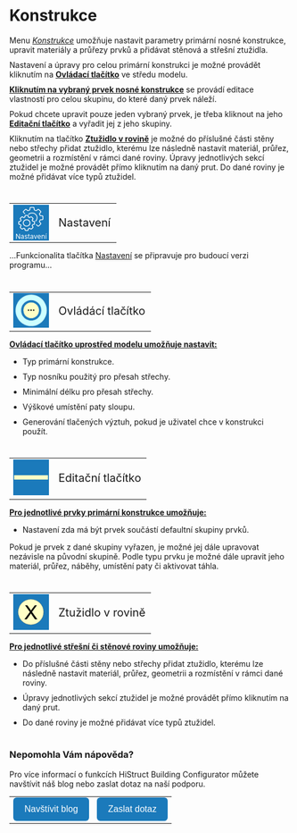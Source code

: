 # Konstrukce
Menu <u><i>Konstrukce</i></u> umožňuje nastavit parametry primární nosné konstrukce, upravit materiály a průřezy prvků a přidávat stěnová a střešní ztužidla. 

Nastavení a úpravy pro celou primární konstrukci je možné provádět kliknutím na <b><u>Ovládací tlačítko</u></b> ve středu modelu.

<b><u>Kliknutím na vybraný prvek nosné konstrukce</u></b> se provádí editace vlastností pro celou skupinu, do které daný prvek náleží.

Pokud chcete upravit pouze jeden vybraný prvek, je třeba kliknout na jeho <b><u>Editační tlačítko</u></b> a vyřadit jej z jeho skupiny.

Kliknutím na tlačítko <b><u>Ztužidlo v rovině</u></b> je možné do příslušné části stěny nebo střechy přidat ztužidlo, kterému lze následně nastavit materiál, průřez, geometrii a rozmístění v rámci dané roviny. Úpravy jednotlivých sekcí ztužidel je možné provádět přímo kliknutím na daný prut. Do dané roviny je možné přidávat více typů ztužidel. 


<style>
h2{
  border-bottom: none;
  margin-top: 10px;
  margin-bottom: 0px;
}
p{
  border-bottom: none;
  margin-top: 10px;
  margin-bottom: 10px;
}
</style>

#
<table>
  <tr>
    <td>
      <div style="position: relative; width: 64px; height: 64px;">
        <img src="img/MainSettings64x64.png" alt="MainSettings64x64.png" width="64" height="64">
      <div style="position: absolute; bottom: 0; width: 100%; background: none; color: white; font-size: 12px; text-align: center;">
      Nastavení
      </div>
      </div>
    </td>
    <td style="vertical-align: middle; font-size: 20px;">
      Nastavení
    </td>
  </tr>
</table>

...Funkcionalita tlačítka <u>Nastavení</u> se připravuje pro budoucí verzi programu...

#
<table>
  <tr>
    <td><img src="img/ControlButton.png" alt="ControlButton.png" width="64"></td>
    <td style="vertical-align: middle; font-size: 20px;">Ovládácí tlačítko</td>
  </tr> 
  </table>

<b><u>Ovládací tlačítko uprostřed modelu umožňuje nastavit:</u></b>

- Typ primární konstrukce.

- Typ nosníku použitý pro přesah střechy.

- Minimální délku pro přesah střechy.

- Výškové umístění paty sloupu.

- Generování tlačených výztuh, pokud je uživatel chce v konstrukci použít.

#
<table>
  <tr>
    <td><img src="img/EditButton.png" alt="EditButton.png" width="64"></td>
    <td style="vertical-align: middle; font-size: 20px;">Editační tlačítko</td>
  </tr> 
</table>

<b><u>Pro jednotlivé prvky primární konstrukce umožňuje:</u></b>

- Nastavení zda má být prvek součástí defaultní skupiny prvků.

Pokud je prvek z dané skupiny vyřazen, je možné jej dále upravovat nezávisle na původní skupině. Podle typu prvku je možné dále upravit jeho materiál, průřez, náběhy, umístění paty či aktivovat táhla.

#
<table>
  <tr>
    <td><img src="img/StiffenerButton.png" alt="StiffenerButton.png" width="64"></td>
    <td style="vertical-align: middle; font-size: 20px;">Ztužidlo v rovině</td>
  </tr> 
</table>

<b><u>Pro jednotlivé střešní či stěnové roviny umožňuje:</u></b>

- Do příslušné části stěny nebo střechy přidat ztužidlo, kterému lze následně nastavit materiál, průřez, geometrii a rozmístění v rámci dané roviny. 

- Úpravy jednotlivých sekcí ztužidel je možné provádět přímo kliknutím na daný prut. 

- Do dané roviny je možné přidávat více typů ztužidel. 

#

<style>
    .btn {
      margin-top: 0px;
      padding: 12px 20px;
      background-color: rgb(27,122,187);
      color: white;
      border: none;
      border-radius: 6px;
      cursor: pointer;
      font-size: 16px;
    }
    .btn:hover {
      background-color: rgb(20,90,140);
</style>

### Nepomohla Vám nápověda?
Pro více informací o funkcích HiStruct Building Configurator můžete navštívit náš blog nebo zaslat dotaz na naší podporu. 
<table>
  <tr>
    <td>
      <a href="https://docs.histruct.com/cs/"> 
        <button class="btn">
        Navštívit blog
        </button>
      </a>
    </td>
    <td>
      <a href="mailto:support@histruct.com?subject=Dotaz na Support HiStruct">
         <button class="btn">
         Zaslat dotaz
         </button>
      </a>
    </td>
  </tr>
</table>